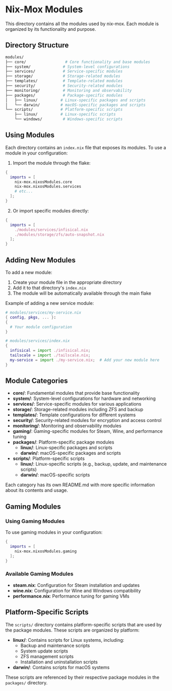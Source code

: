# Nix-Mox Modules

This directory contains all the modules used by nix-mox. Each module is organized by its functionality and purpose.

## Directory Structure

```bash
modules/
├── core/                 # Core functionality and base modules
├── system/              # System-level configurations
├── services/            # Service-specific modules
├── storage/             # Storage-related modules
├── templates/           # Template-related modules
├── security/            # Security-related modules
├── monitoring/          # Monitoring and observability
├── packages/            # Package-specific modules
│   ├── linux/          # Linux-specific packages and scripts
│   └── darwin/         # macOS-specific packages and scripts
└── scripts/            # Platform-specific scripts
    ├── linux/          # Linux-specific scripts
    └── windows/         # Windows-specific scripts
```

## Using Modules

Each directory contains an `index.nix` file that exposes its modules. To use a module in your configuration:

1. Import the module through the flake:

```nix
{
  imports = [
    nix-mox.nixosModules.core
    nix-mox.nixosModules.services
    # etc...
  ];
}
```

2. Or import specific modules directly:

```nix
{
  imports = [
    ./modules/services/infisical.nix
    ./modules/storage/zfs/auto-snapshot.nix
  ];
}
```

## Adding New Modules

To add a new module:

1. Create your module file in the appropriate directory
2. Add it to that directory's `index.nix`
3. The module will be automatically available through the main flake

Example of adding a new service module:

```nix
# modules/services/my-service.nix
{ config, pkgs, ... }:
{
  # Your module configuration
}

# modules/services/index.nix
{
  infisical = import ./infisical.nix;
  tailscale = import ./tailscale.nix;
  my-service = import ./my-service.nix;  # Add your new module here
}
```

## Module Categories

- **core/**: Fundamental modules that provide base functionality
- **system/**: System-level configurations for hardware and networking
- **services/**: Service-specific modules for various applications
- **storage/**: Storage-related modules including ZFS and backup
- **templates/**: Template configurations for different systems
- **security/**: Security-related modules for encryption and access control
- **monitoring/**: Monitoring and observability modules
- **gaming/**: Gaming-specific modules for Steam, Wine, and performance tuning
- **packages/**: Platform-specific package modules
  - **linux/**: Linux-specific packages and scripts
  - **darwin/**: macOS-specific packages and scripts
- **scripts/**: Platform-specific scripts
  - **linux/**: Linux-specific scripts (e.g., backup, update, and maintenance scripts)
  - **darwin/**: macOS-specific scripts

Each category has its own README.md with more specific information about its contents and usage.

## Gaming Modules

### Using Gaming Modules

To use gaming modules in your configuration:

```nix
{
  imports = [
    nix-mox.nixosModules.gaming
  ];
}
```

### Available Gaming Modules

- **steam.nix**: Configuration for Steam installation and updates
- **wine.nix**: Configuration for Wine and Windows compatibility
- **performance.nix**: Performance tuning for gaming VMs

## Platform-Specific Scripts

The `scripts/` directory contains platform-specific scripts that are used by the package modules. These scripts are organized by platform:

- **linux/**: Contains scripts for Linux systems, including:
  - Backup and maintenance scripts
  - System update scripts
  - ZFS management scripts
  - Installation and uninstallation scripts
- **darwin/**: Contains scripts for macOS systems

These scripts are referenced by their respective package modules in the `packages/` directory.

